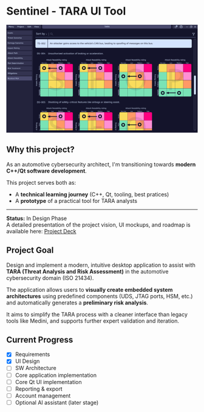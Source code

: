 # Sentinel - TARA UI Tool

![](assets/RESIDUAL_RISK.png)

## Why this project?

As an automotive cybersecurity architect, I'm transitioning towards **modern C++/Qt software development**.

This project serves both as:
- A **technical learning journey** (C++, Qt, tooling, best pratices)
- A **prototype** of a practical tool for TARA analysts

---

**Status:** In Design Phase  
A detailed presentation of the project vision, UI mockups, and roadmap is available here: [Project Deck](assets/Sentinel_Deck.pdf)

## Project Goal

Design and implement a modern, intuitive desktop application to assist with **TARA (Threat Analysis and Risk Assessment)** in the automotive cybersecurity domain (ISO 21434).

The application allows users to **visually create embedded system architectures** using predefined components (UDS, JTAG ports, HSM, etc.) and automatically generates a **preliminary risk analysis**.

It aims to simplify the TARA process with a cleaner interface than legacy tools like Medini, and supports further expert validation and iteration.

## Current Progress

- [x] Requirements
- [x] UI Design
- [ ] SW Architecture
- [ ] Core application implementation
- [ ] Core Qt UI implementation
- [ ] Reporting & export
- [ ] Account management
- [ ] Optional AI assistant (later stage)
